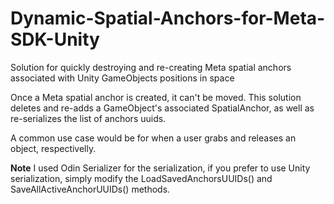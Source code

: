 # Dynamic-Spatial-Anchors-for-Meta-SDK-Unity
Solution for quickly destroying and re-creating Meta spatial anchors associated with Unity GameObjects positions in space

Once a Meta spatial anchor is created, it can't be moved. This solution deletes and re-adds a GameObject's associated SpatialAnchor, as well as re-serializes the list of anchors uuids. 

A common use case would be for when a user grabs and releases an object, respectivelly.

**Note** I used Odin Serializer for the serialization, if you prefer to use Unity serialization, simply modify the LoadSavedAnchorsUUIDs() and SaveAllActiveAnchorUUIDs() methods. 


